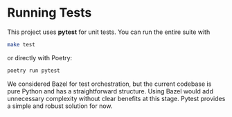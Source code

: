 # Running Tests

This project uses **pytest** for unit tests. You can run the entire suite with

```bash
make test
```

or directly with Poetry:

```bash
poetry run pytest
```

We considered Bazel for test orchestration, but the current codebase is pure
Python and has a straightforward structure. Using Bazel would add unnecessary
complexity without clear benefits at this stage. Pytest provides a simple and
robust solution for now.
